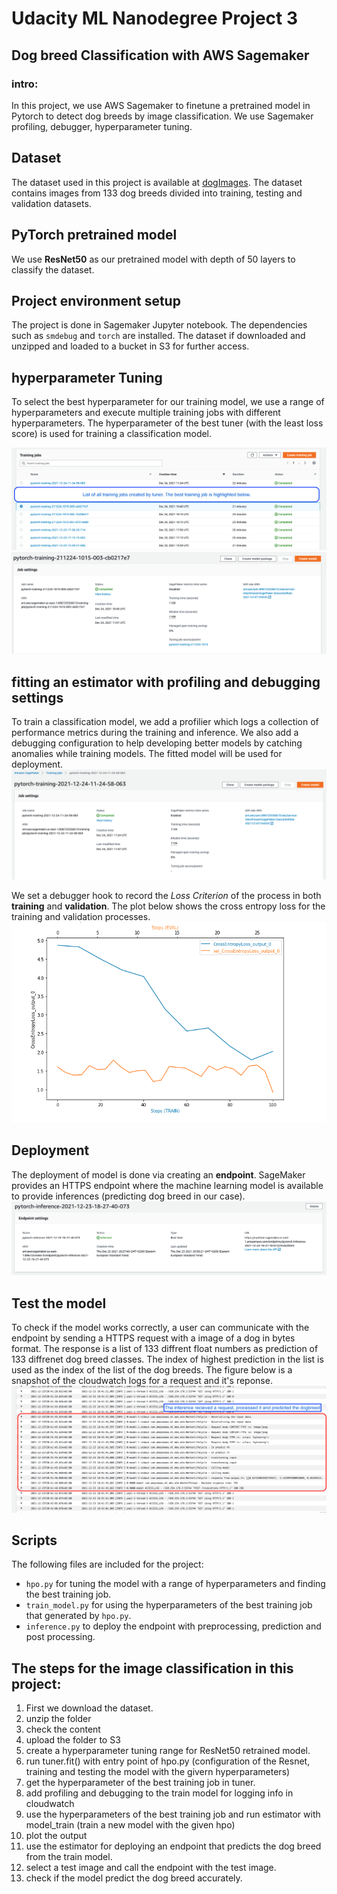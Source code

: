 # Udacity ML Nanodegree Project 3 
## Dog breed Classification with AWS Sagemaker
### intro:
In this project, we use AWS Sagemaker to finetune a pretrained model in Pytorch to detect dog breeds by image classification. We use Sagemaker profiling, debugger, hyperparameter tuning. 

## Dataset
The dataset used in this project is available at [dogImages](https://s3-us-west-1.amazonaws.com/udacity-aind/dog-project/dogImages.zip). The dataset contains images from 133 dog breeds divided into training, testing and validation datasets.

## PyTorch pretrained model
We use **ResNet50** as our pretrained model with depth of 50 layers to classify the dataset. 

## Project environment setup
The project is done in Sagemaker Jupyter notebook. The dependencies such as `smdebug` and `torch` are installed. The dataset if downloaded and unzipped and loaded to a bucket in S3 for further access. 

## hyperparameter Tuning
To select the best hyperparameter for our training model, we use a range of hyperparameters and execute multiple training jobs with different hyperparameters. The hyperparameter of the best tuner (with the least loss score) is used for training a classification model.

![Training jobs](images/tuner_training_jobs.png)
![best_model](images/inside_model.png)

## fitting an estimator with profiling and debugging settings
To train a classification model, we add a profilier which logs a collection of performance metrics during the training and inference. We also add a debugging configuration to help developing better models by catching anomalies while training models. The fitted model will be used for deployment.
![trainedmodel](images/train_model.png)

We set a debugger hook to record the *Loss Criterion* of the process in both **training** and **validation**. The plot below shows the cross entropy loss for the training and validation processes.
![plot](images/plot.png)

## Deployment
The deployment of model is done via creating an **endpoint**. SageMaker provides an HTTPS endpoint where the machine learning model is available to provide inferences (predicting dog breed in our case).
![endpoint](images/inference.png)

## Test the model
To check if the model works correctly, a user can communicate with the endpoint by sending a HTTPS request with a image of a dog in bytes format. The response is a list of 133 diffrent float numbers as prediction of 133 diffrenet dog breed classes. The index of highest prediction in the list is used as the index of the list of the dog breeds. 
The figure below is a snapshot of the cloudwatch logs for a request and it's reponse.
![cloudwatch](images/cloudwatch.png)

## Scripts 
The following files are included for the project:
- `hpo.py` for tuning the model with a range of hyperparameters and finding the best training job.
- `train_model.py` for using the hyperparameters of the best training job that generated by `hpo.py`.
- `inference.py` to deploy the endpoint with preprocessing, prediction and post processing.


## The steps for the image classification in this project:

1. First we download the dataset. 
2. unzip the folder
3. check the content
4. upload the folder to S3
5. create a hyperparameter tuning range for ResNet50 retrained model.
6. run tuner.fit() with entry point of hpo.py (configuration of the Resnet, training and testing the model with the givern hyperparameters)
7. get the hyperparameter of the best training job in tuner.
8. add profiling and debugging to the train model for logging info in cloudwatch
9. use the hyperparameters of the best training job and run estimator with model_train (train a new model with the given hpo)
10. plot the output 
11. use the estimator for deploying an endpoint that predicts the dog breed from the train model.
12. select a test image and call the endpoint with the test image.
13. check if the model predict the dog breed accurately. 
